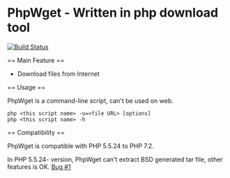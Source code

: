 # PhpWget - Written in php download tool

[![Build Status](https://travis-ci.org/RazeSoldier/PhpWget.svg?branch=master)](https://travis-ci.org/RazeSoldier/PhpWget)

== Main Feature ==
* Download files from Internet

== Usage ==

PhpWget is a command-line script, can't be used on web.

```
php <this script name> -u=<file URL> [options]
php <this script name> -h
```

== Compatibility ==

PhpWget is compatible with PHP 5.5.24 to PHP 7.2.

In PHP 5.5.24- version, PhpWget can't extract BSD generated tar file, other features is OK. [Bug #1](https://github.com/RazeSoldier/PhpWget/issues/1)
